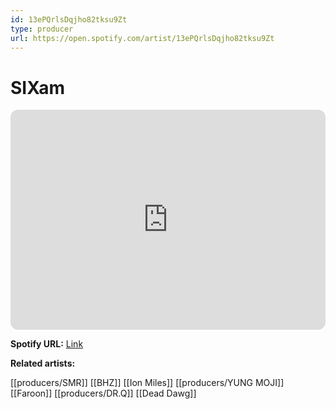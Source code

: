 ```yaml
---
id: 13ePQrlsDqjho82tksu9Zt
type: producer
url: https://open.spotify.com/artist/13ePQrlsDqjho82tksu9Zt
---
```

# SIXam

<iframe style="border-radius:12px" src="https://open.spotify.com/embed/artist/13ePQrlsDqjho82tksu9Zt" width="100%" height="352" frameBorder="0" allowfullscreen="" allow="autoplay; clipboard-write; encrypted-media; fullscreen; picture-in-picture" loading="lazy"></iframe>

**Spotify URL:** [Link](https://open.spotify.com/artist/13ePQrlsDqjho82tksu9Zt)

**Related artists:**

[[producers/SMR]]
[[BHZ]]
[[Ion Miles]]
[[producers/YUNG MOJI]]
[[Faroon]]
[[producers/DR.Q]]
[[Dead Dawg]]
